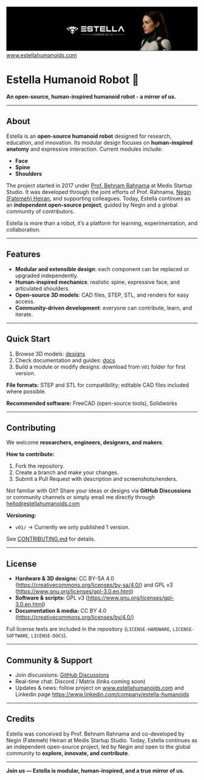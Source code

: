 <!-- Banner image -->
![Estella Banner](docs/banner.png)
www.estellahumanoids.com

# Estella Humanoid Robot 🤖
**An open-source, human-inspired humanoid robot - a mirror of us.**

---

## About
Estella is an **open-source humanoid robot** designed for research, education, and innovation. Its modular design focuses on **human-inspired anatomy** and expressive interaction. Current modules include:

- **Face**
- **Spine**  
- **Shoulders**

The project started in 2017 under [Prof. Behnam Rahnama](root/www.brahnama.com) at Medis Startup Studio. It was developed through the joint efforts of Prof. Rahnama, [Negin (Fatemeh) Heiran](www.neginheiran.com), and supporting colleagues. Today, Estella continues as an **independent open-source project**, guided by Negin and a global community of contributors.

Estella is more than a robot, it’s a platform for learning, experimentation, and collaboration.

---

## Features
- **Modular and extensible design**: each component can be replaced or upgraded independently.  
- **Human-inspired mechanics**: realistic spine, expressive face, and articulated shoulders.  
- **Open-source 3D models**: CAD files, STEP, STL, and renders for easy access.  
- **Community-driven development**: everyone can contribute, learn, and iterate.

---

## Quick Start
1. Browse 3D models: [designs](#https://github.com/EstellaHumanoids/Humanoid-Robot/blob/main/designs)
2. Check documentation and guides: [docs](#https://github.com/EstellaHumanoids/Humanoid-Robot/blob/main/docs)  
3. Build a module or modify designs: download from `V01` folder for first version.

**File formats:** STEP and STL for compatibility; editable CAD files included where possible.

**Recommended software:** FreeCAD (open-source tools), Solidworks

---

## Contributing
We welcome **researchers, engineers, designers, and makers**.  

**How to contribute:**
1. Fork the repository.  
2. Create a branch and make your changes.  
3. Submit a Pull Request with description and screenshots/renders.  

Not familiar with Git? Share your ideas or designs via **GitHub Discussions** or community channels or simply email me directly through hello@estellahumanoids.com

**Versioning:**  
- `v01/` → Currently we only published 1 version. 

See [CONTRIBUTING.md](#https://github.com/EstellaHumanoids/Humanoid-Robot/blob/main/CONTRIBUTING.md) for details.

---

## License
- **Hardware & 3D designs:** CC BY-SA 4.0 (https://creativecommons.org/licenses/by-sa/4.0/) and GPL v3 (https://www.gnu.org/licenses/gpl-3.0.en.html)
- **Software & scripts:** GPL v3 (https://www.gnu.org/licenses/gpl-3.0.en.html)
- **Documentation & media:** CC BY 4.0 (https://creativecommons.org/licenses/by/4.0/)

Full license texts are included in the repository (`LICENSE-HARDWARE`, `LICENSE-SOFTWARE`, `LICENSE-DOCS`).

---

## Community & Support
- Join discussions: [GitHub Discussions](#)  
- Real-time chat: Discord / Matrix (links coming soon)  
- Updates & news: follow project on www.estellahumanoids.com and Linkedin page https://www.linkedin.com/company/estella-humanoids

---

## Credits
Estella was conceived by Prof. Behnam Rahnama and co-developed by Negin (Fatemeh) Heiran at Medis Startup Studio. Today, Estella continues as an independent open-source project, led by Negin and open to the global community to **explore, innovate, and contribute**.

---

**Join us — Estella is modular, human-inspired, and a true mirror of us.**
